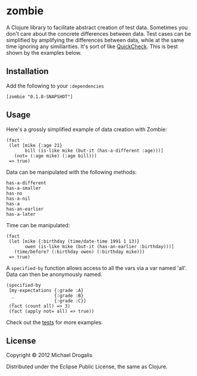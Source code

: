 # zombie

A Clojure library to facilitate abstract creation of test data. Sometimes you don't care about the concrete differences between data. Test cases can be simplified by amplifying the differences between data, while at the same time ignoring any similiarities. It's sort of like [QuickCheck](http://www.haskell.org/haskellwiki/Introduction_to_QuickCheck). This is best shown by the examples below.

## Installation

Add the following to your `:dependencies`

    [zombie "0.1.0-SNAPSHOT"]

## Usage

Here's a grossly simplified example of data creation with Zombie:

    (fact
     (let [mike {:age 21}
           bill (is-like mike (but-it (has-a-different :age)))]
       (not= (:age mike) (:age bill)))
     => true)

Data can be manipulated with the following methods:
    
    has-a-different
    has-a-smaller
    has-no
    has-a-nil
    has-a
    has-an-earlier
    has-a-later

Time can be manipulated:

    (fact
     (let [mike {:birthday (time/date-time 1991 1 13)}
           owen (is-like mike (but-it (has-an-earlier :birthday)))]
       (time/before? (:birthday owen) (:birthday mike)))
     => true)

A `specified-by` function allows access to all the vars via a var named 'all'. Data can then be anonymously named.

    (specified-by
     [my-expectations {:grade :A}
      _               {:grade :B}
      _               {:grade :C}]
     (fact (count all) => 3)
     (fact (apply not= all) => true))
        
Check out the [tests](https://github.com/MichaelDrogalis/zombie/blob/master/test/zombie/core_test.clj) for more examples.

## License

Copyright © 2012 Michael Drogalis

Distributed under the Eclipse Public License, the same as Clojure.

